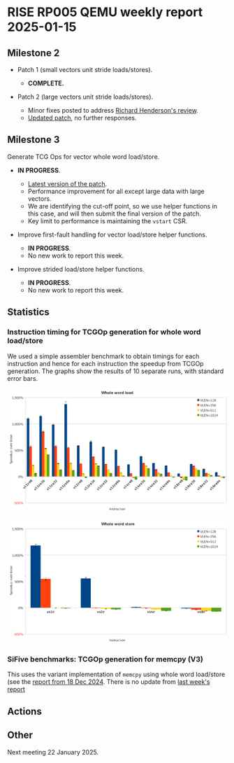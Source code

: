 # RISE RP005 QEMU weekly report 2025-01-15

## Milestone 2

- Patch 1 (small vectors unit stride loads/stores).
  - **COMPLETE.**

- Patch 2 (large vectors unit stride loads/stores).
  - Minor fixes posted to address [Richard Henderson's review](https://lists.gnu.org/archive/html/qemu-devel/2025-01/msg01147.html).
  - [Updated patch](https://lists.gnu.org/archive/html/qemu-devel/2025-01/msg01332.html), no further responses.

## Milestone 3

Generate TCG Ops for vector whole word load/store.
- **IN PROGRESS**.
  - [Latest version of the patch](https://github.com/PaoloS02/rise-rvv-tcg-qemu/commit/db95037b428e28b084ce550872406da9ba4217bf).
  - Performance improvement for all except large data with large vectors.
  - We are identifying the cut-off point, so we use helper functions in this case, and will then submit the final version of the patch.
  - Key limit to performance is maintaining the `vstart` CSR.

- Improve first-fault handling for vector load/store helper functions.
  - **IN PROGRESS**.
  - No new work to report this week.

- Improve strided load/store helper functions.
  - **IN PROGRESS**.
  - No new work to report this week.

## Statistics

### Instruction timing for TCGOp generation for whole word load/store

We used a simple assembler benchmark to obtain timings for each instruction and hence for each instruction the speedup from TCGOp generation.  The graphs show the results of 10 separate runs, with standard error bars.

![whole word load speedups from TCGOp generation](images/20250115-whole-word-load.png)

![whole word store speedups from TCGOp generation](images/20250115-whole-word-store.png)

### SiFive benchmarks: TCGOp generation for memcpy (V3)

This uses the variant implementation of `memcpy` using whole word load/store (see the [report from 18 Dec 2024](https://github.com/embecosm/rise-rvv-tcg-qemu-reports/blob/main/20241218.md). There is no update from [last week's report](strmem-reports/report-2025-01-08-12-58-14.pdf)

## Actions

## Other

Next meeting 22 January 2025.
